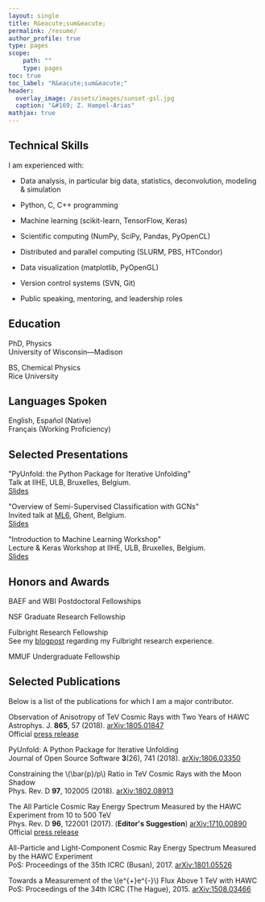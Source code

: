 ```yaml
---
layout: single
title: R&eacute;sum&eacute;
permalink: /resume/
author_profile: true
type: pages
scope:
    path: ""
    type: pages
toc: true
toc_label: "R&eacute;sum&eacute;"
header:
  overlay_image: /assets/images/sunset-gsl.jpg
  caption: "&#169; Z. Hampel-Arias"
mathjax: true
---
```


## Technical Skills
<div>
    <p>I am experienced with:</p>
    <ul>
        <li>
            <p>Data analysis, in particular big data, statistics, deconvolution, modeling & simulation</p>
        </li>
        <li>
            <p>Python, C, C++ programming</p>
        </li>
        <li>
            <p>Machine learning (scikit-learn, TensorFlow, Keras)</p>
        </li>
        <li>
            <p>Scientific computing (NumPy, SciPy, Pandas, PyOpenCL)</p>
        </li>
        <li>
            <p>Distributed and parallel computing (SLURM, PBS, HTCondor)</p>
        </li>
        <li>
            <p>Data visualization (matplotlib, PyOpenGL)</p>
        </li>
        <li>
            <p>Version control systems (SVN, Git)</p>
        </li>
        <li>
            <p>Public speaking, mentoring, and leadership roles</p>
        </li>
    </ul>
</div>


## Education
PhD, Physics<br>
University of Wisconsin&mdash;Madison<br>
<!--Thesis Advisor: Prof. Stefan Westerhoff<br>
Thesis Title: <b>Cosmic Ray Observations at the TeV Scale with the HAWC Observatory</b><br>
Degree Title: Computational Particle Astrophysics-->

BS, Chemical Physics<br>
Rice University<br>
<!--Thesis Advisor: Prof. B. Paul Padley<br>
Thesis Title: <b>Spurious Events in the Endcap Muon System of the CMS Detector</b>-->


## Languages Spoken
English, Espa&ntilde;ol (Native)<br>
Fran&ccedil;ais (Working Proficiency)


## Selected Presentations

"PyUnfold: the Python Package for Iterative Unfolding" <br>
Talk at IIHE, ULB, Bruxelles, Belgium. <br>
[Slides](https://zhampel.github.io/intro-pyunfold-iihe/)

"Overview of Semi-Supervised Classification with GCNs" <br>
Invited talk at [ML6](http://ml6.eu/), Ghent, Belgium.<br>
[Slides](https://zhampel.github.io/gcn-ssc-technical-overview/)

"Introduction to Machine Learning Workshop"<br>
Lecture & Keras Workshop at IIHE, ULB, Bruxelles, Belgium.<br>
[Slides](https://zhampel.github.io/intro-ml-iihe/)


## Honors and Awards
BAEF and WBI Postdoctoral Fellowships

NSF Graduate Research Fellowship

Fulbright Research Fellowship<br>
See my
[blogpost](https://blog.fulbrightonline.org/expecting-the-unexpected-cosmic-ray-physics-in-argentina-by-zigfried-hampel-arias-2009-2010-argentina/#more-2380) 
regarding my Fulbright research experience.

MMUF Undergraduate Fellowship


## Selected Publications

Below is a list of the publications for which I am a major contributor.


Observation of Anisotropy of TeV Cosmic Rays with Two Years of HAWC<br>
Astrophys. J. **865**, 57 (2018). [arXiv:1805.01847](https://arxiv.org/abs/1805.01847)<br>
Official [press release](https://wipac.wisc.edu/news/article/cosmic-ray-anisotropy-two-years-hawc)

PyUnfold: A Python Package for Iterative Unfolding<br>
Journal of Open Source Software **3**(26), 741 (2018). [arXiv:1806.03350](https://arxiv.org/abs/1806.03350)<br>

Constraining the \\(\bar{p}/p\\) Ratio in TeV Cosmic Rays with the Moon Shadow<br>
Phys. Rev. D **97**, 102005 (2018). [arXiv:1802.08913](https://arxiv.org/abs/1802.08913)

The All Particle Cosmic Ray Energy Spectrum Measured by the HAWC Experiment from 10 to 500 TeV<br>
Phys. Rev. D **96**, 122001 (2017). (**Editor's Suggestion**) [arXiv:1710.00890](https://arxiv.org/abs/1710.00890)
Official [press release](https://wipac.wisc.edu/news/article/cosmicray-spectrum-hawc)

All-Particle and Light-Component Cosmic Ray Energy Spectrum Measured by the HAWC Experiment<br>
PoS: Proceedings of the 35th ICRC (Busan), 2017. [arXiv:1801.05526](https://arxiv.org/abs/1801.05526)

Towards a Measurement of the \\(e^{+}e^{-}\\) Flux Above 1 TeV with HAWC<br>
PoS: Proceedings of the 34th ICRC (The Hague), 2015. [arXiv:1508.03466](https://arxiv.org/abs/1508.03466)
